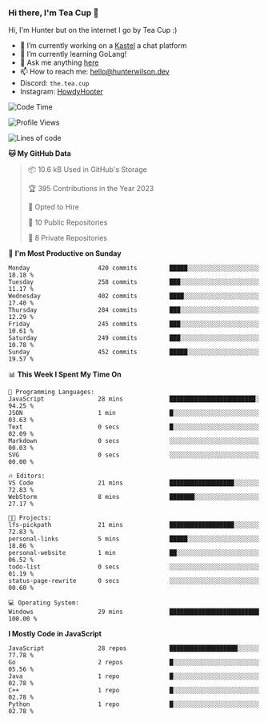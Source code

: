 ### Hi there, I'm Tea Cup 👋 

Hi, I'm Hunter but on the internet I go by Tea Cup :)

- 🔭 I’m currently working on a [Kastel](https://github.com/Kastelll) a chat platform
- 🌱 I’m currently learning GoLang!
- 💬 Ask me anything [here](https://github.com/TheTeaCup/TheTeaCup/issues)
- 📫 How to reach me: [hello@hunterwilson.dev](mailto:hello@hunterwilson.dev)
- Discord: `the.tea.cup`
- Instagram: [HowdyHooter](https://instagram.com/HowdyHooter)

<!--START_SECTION:waka-->
![Code Time](http://img.shields.io/badge/Code%20Time-321%20hrs%2057%20mins-blue)

![Profile Views](http://img.shields.io/badge/Profile%20Views-2-blue)

![Lines of code](https://img.shields.io/badge/From%20Hello%20World%20I%27ve%20Written-748.8%20thousand%20lines%20of%20code-blue)

**🐱 My GitHub Data** 

> 📦 10.6 kB Used in GitHub's Storage 
 > 
> 🏆 395 Contributions in the Year 2023
 > 
> 💼 Opted to Hire
 > 
> 📜 10 Public Repositories 
 > 
> 🔑 8 Private Repositories 
 > 
📅 **I'm Most Productive on Sunday** 

```text
Monday                   420 commits         █████░░░░░░░░░░░░░░░░░░░░   18.18 % 
Tuesday                  258 commits         ███░░░░░░░░░░░░░░░░░░░░░░   11.17 % 
Wednesday                402 commits         ████░░░░░░░░░░░░░░░░░░░░░   17.40 % 
Thursday                 284 commits         ███░░░░░░░░░░░░░░░░░░░░░░   12.29 % 
Friday                   245 commits         ███░░░░░░░░░░░░░░░░░░░░░░   10.61 % 
Saturday                 249 commits         ███░░░░░░░░░░░░░░░░░░░░░░   10.78 % 
Sunday                   452 commits         █████░░░░░░░░░░░░░░░░░░░░   19.57 % 
```


📊 **This Week I Spent My Time On** 

```text
💬 Programming Languages: 
JavaScript               28 mins             ████████████████████████░   94.25 % 
JSON                     1 min               █░░░░░░░░░░░░░░░░░░░░░░░░   03.63 % 
Text                     0 secs              █░░░░░░░░░░░░░░░░░░░░░░░░   02.09 % 
Markdown                 0 secs              ░░░░░░░░░░░░░░░░░░░░░░░░░   00.03 % 
SVG                      0 secs              ░░░░░░░░░░░░░░░░░░░░░░░░░   00.00 % 

🔥 Editors: 
VS Code                  21 mins             ██████████████████░░░░░░░   72.83 % 
WebStorm                 8 mins              ███████░░░░░░░░░░░░░░░░░░   27.17 % 

🐱‍💻 Projects: 
lfs-pickpath             21 mins             ██████████████████░░░░░░░   72.83 % 
personal-links           5 mins              █████░░░░░░░░░░░░░░░░░░░░   18.86 % 
personal-website         1 min               ██░░░░░░░░░░░░░░░░░░░░░░░   06.52 % 
todo-list                0 secs              ░░░░░░░░░░░░░░░░░░░░░░░░░   01.19 % 
status-page-rewrite      0 secs              ░░░░░░░░░░░░░░░░░░░░░░░░░   00.60 % 

💻 Operating System: 
Windows                  29 mins             █████████████████████████   100.00 % 
```

**I Mostly Code in JavaScript** 

```text
JavaScript               28 repos            ███████████████████░░░░░░   77.78 % 
Go                       2 repos             █░░░░░░░░░░░░░░░░░░░░░░░░   05.56 % 
Java                     1 repo              █░░░░░░░░░░░░░░░░░░░░░░░░   02.78 % 
C++                      1 repo              █░░░░░░░░░░░░░░░░░░░░░░░░   02.78 % 
Python                   1 repo              █░░░░░░░░░░░░░░░░░░░░░░░░   02.78 % 
```




<!--END_SECTION:waka-->
